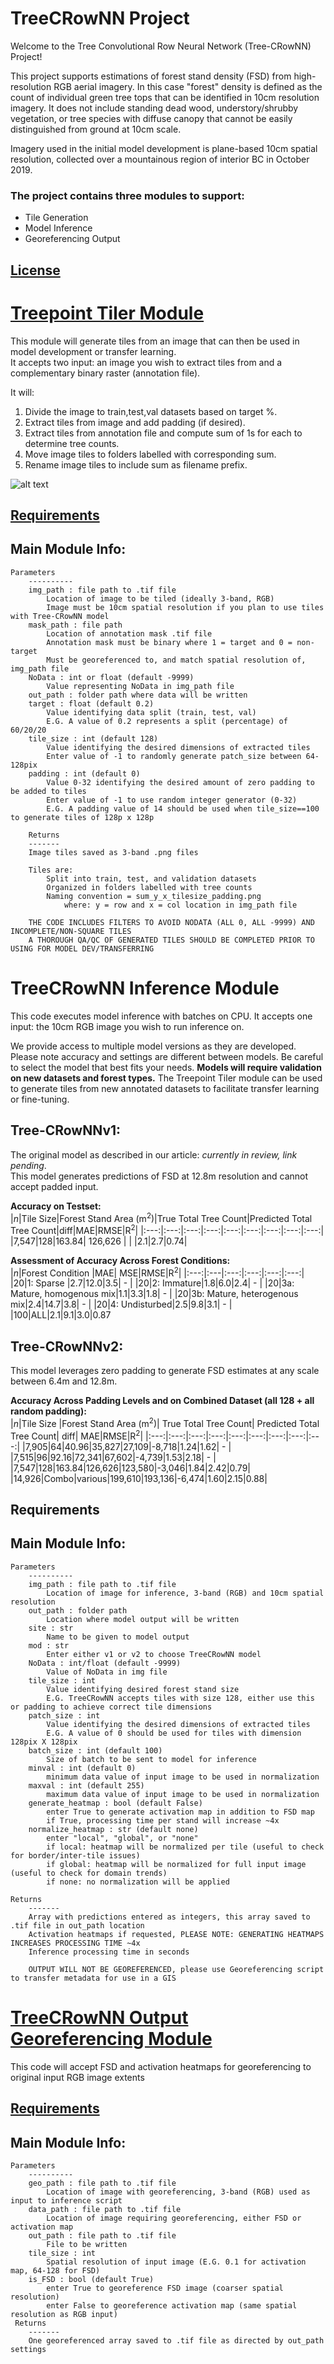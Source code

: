 # TreeCRowNN Project
Welcome to the Tree Convolutional Row Neural Network (Tree-CRowNN) Project!   
  
This project supports estimations of forest stand density (FSD) from high-resolution RGB aerial imagery. In this case "forest" density is defined as the count of individual green tree tops that can be identified in 10cm resolution imagery. It does not include standing dead wood, understory/shrubby vegetation, or tree species with diffuse canopy that cannot be easily distinguished from ground at 10cm scale.
  
Imagery used in the initial model development is plane-based 10cm spatial resolution, collected over a mountainous region of interior BC in October 2019.
### The project contains three modules to support: 
- Tile Generation
- Model Inference
- Georeferencing Output
## [License](https://github.com/JulieLovitt/TreeCRowNN/blob/main/LICENSE)

# [Treepoint Tiler Module](https://github.com/JulieLovitt/TreeCRowNN/tree/main/Treepoint_Tiler)
This module will generate tiles from an image that can then be used in model development or transfer learning.   
It accepts two input: an image you wish to extract tiles from and a complementary binary raster (annotation file). 
  
It will: 
1. Divide the image to train,test,val datasets based on target %.
2. Extract tiles from image and add padding (if desired).
3. Extract tiles from annotation file and compute sum of 1s for each to determine tree counts.
4. Move image tiles to folders labelled with corresponding sum.
5. Rename image tiles to include sum as filename prefix.

![alt text](https://github.com/JulieLovitt/TreeCRowNN/blob/main/Treepoint_Tiler/Treepoint_Tiler.jpg)

## [Requirements](https://github.com/JulieLovitt/TreeCRowNN/blob/main/Treepoint_Tiler/requirements.txt)
## Main Module Info:
    
    Parameters
        ----------
        img_path : file path to .tif file
            Location of image to be tiled (ideally 3-band, RGB)
            Image must be 10cm spatial resolution if you plan to use tiles with Tree-CRowNN model
        mask_path : file path
            Location of annotation mask .tif file
            Annotation mask must be binary where 1 = target and 0 = non-target
            Must be georeferenced to, and match spatial resolution of, img_path file  
        NoData : int or float (default -9999)
            Value representing NoData in img_path file 
        out_path : folder path where data will be written
        target : float (default 0.2)
            Value identifying data split (train, test, val)
            E.G. A value of 0.2 represents a split (percentage) of 60/20/20
        tile_size : int (default 128)
            Value identifying the desired dimensions of extracted tiles
            Enter value of -1 to randomly generate patch_size between 64-128pix
        padding : int (default 0)
            Value 0-32 identifying the desired amount of zero padding to be added to tiles
            Enter value of -1 to use random integer generator (0-32)
            E.G. A padding value of 14 should be used when tile_size==100 to generate tiles of 128p x 128p
        
        Returns
        -------
        Image tiles saved as 3-band .png files
      
        Tiles are:
            Split into train, test, and validation datasets 
            Organized in folders labelled with tree counts
            Naming convention = sum_y_x_tilesize_padding.png 
                where: y = row and x = col location in img_path file
        
        THE CODE INCLUDES FILTERS TO AVOID NODATA (ALL 0, ALL -9999) AND INCOMPLETE/NON-SQUARE TILES
        A THOROUGH QA/QC OF GENERATED TILES SHOULD BE COMPLETED PRIOR TO USING FOR MODEL DEV/TRANSFERRING

# TreeCRowNN Inference Module
This code executes model inference with batches on CPU. It accepts one input: the 10cm RGB image you wish to run inference on.
  
We provide access to multiple model versions as they are developed. Please note accuracy and settings are different between models. 
Be careful to select the model that best fits your needs. **Models will require validation on new datasets and forest types.** 
The Treepoint Tiler module can be used to generate tiles from new annotated datasets to facilitate transfer learning or fine-tuning.
  
## Tree-CRowNNv1:
The original model as described in our article: *currently in review, link pending*.   
This model generates predictions of FSD at 12.8m resolution and cannot accept padded input.   
  
**Accuracy on Testset:**  
|*n*|Tile Size|Forest Stand Area (m<sup>2</sup>)|True Total Tree Count|Predicted Total Tree Count|diff|MAE|RMSE|R<sup>2</sup>|
|:---:|:---:|:---:|:---:|:---:|:---:|:---:|:---:|:---:|
|7,547|128|163.84|  126,626 |   |  |2.1|2.7|0.74|
  
**Assessment of Accuracy Across Forest Conditions:**      
|*n*|Forest Condition |MAE| MSE|RMSE|R<sup>2</sup>|
|:---:|:---|:---:|:---:|:---:|:---:|
|20|1: Sparse |2.7|12.0|3.5| - |
|20|2: Immature|1.8|6.0|2.4| - |
|20|3a: Mature, homogenous mix|1.1|3.3|1.8|  - |
|20|3b: Mature, heterogenous mix|2.4|14.7|3.8| - |
|20|4: Undisturbed|2.5|9.8|3.1| - |
|100|ALL|2.1|9.1|3.0|0.87
  
## Tree-CRowNNv2:  
This model leverages zero padding to generate FSD estimates at any scale between 6.4m and 12.8m.  
  
**Accuracy Across Padding Levels and on Combined Dataset (all 128 + all random padding):**  
|*n*|Tile Size |Forest Stand Area (m<sup>2</sup>)| True Total Tree Count| Predicted Total Tree Count| diff| MAE|RMSE|R<sup>2</sup>| 
|:---:|:---:|:---:|:---:|:---:|:---:|:---:|:---:|:---:|
|7,905|64|40.96|35,827|27,109|-8,718|1.24|1.62| - |
|7,515|96|92.16|72,341|67,602|-4,739|1.53|2.18| - |
|7,547|128|163.84|126,626|123,580|-3,046|1.84|2.42|0.79|
|14,926|Combo|various|199,610|193,136|-6,474|1.60|2.15|0.88|

  ## Requirements
  ## Main Module Info:
    Parameters
        ----------
        img_path : file path to .tif file
            Location of image for inference, 3-band (RGB) and 10cm spatial resolution
        out_path : folder path 
            Location where model output will be written 
        site : str
            Name to be given to model output 
        mod : str
            Enter either v1 or v2 to choose TreeCRowNN model 
        NoData : int/float (default -9999)
            Value of NoData in img file 
        tile_size : int
            Value identifying desired forest stand size 
            E.G. TreeCRowNN accepts tiles with size 128, either use this or padding to achieve correct tile dimensions
        patch_size : int
            Value identifying the desired dimensions of extracted tiles
            E.G. A value of 0 should be used for tiles with dimension 128pix X 128pix
        batch_size : int (default 100)
            Size of batch to be sent to model for inference
        minval : int (default 0)
            minimum data value of input image to be used in normalization
        maxval : int (default 255)
            maximum data value of input image to be used in normalization
        generate_heatmap : bool (default False)
            enter True to generate activation map in addition to FSD map
            if True, processing time per stand will increase ~4x
        normalize_heatmap : str (default none)
            enter "local", "global", or "none"
            if local: heatmap will be normalized per tile (useful to check for border/inter-tile issues)
            if global: heatmap will be normalized for full input image (useful to check for domain trends)
            if none: no normalization will be applied
            
    Returns
        -------
        Array with predictions entered as integers, this array saved to .tif file in out_path location
        Activation heatmaps if requested, PLEASE NOTE: GENERATING HEATMAPS INCREASES PROCESSING TIME ~4x
        Inference processing time in seconds
        
        OUTPUT WILL NOT BE GEOREFERENCED, please use Georeferencing script to transfer metadata for use in a GIS

# [TreeCRowNN Output Georeferencing Module](https://github.com/JulieLovitt/TreeCRowNN/tree/main/TreeCRowNN_Georeferencing)
This code will accept FSD and activation heatmaps for georeferencing to original input RGB image extents

## [Requirements](https://github.com/JulieLovitt/TreeCRowNN/blob/main/TreeCRowNN_Georeferencing/requirements.txt)
## Main Module Info:
    Parameters
        ----------
        geo_path : file path to .tif file
            Location of image with georeferencing, 3-band (RGB) used as input to inference script
        data_path : file path to .tif file
            Location of image requiring georeferencing, either FSD or activation map
        out_path : file path to .tif file
            File to be written
        tile_size : int
            Spatial resolution of input image (E.G. 0.1 for activation map, 64-128 for FSD) 
        is_FSD : bool (default True)
            enter True to georeference FSD image (coarser spatial resolution)
            enter False to georeference activation map (same spatial resolution as RGB input)
     Returns
        -------
        One georeferenced array saved to .tif file as directed by out_path settings
        

            
        
